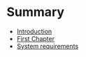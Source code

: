 # Summary

* [Introduction](README.md)
* [First Chapter](chapter1.md)
* [System requirements](system_requirements.md)

